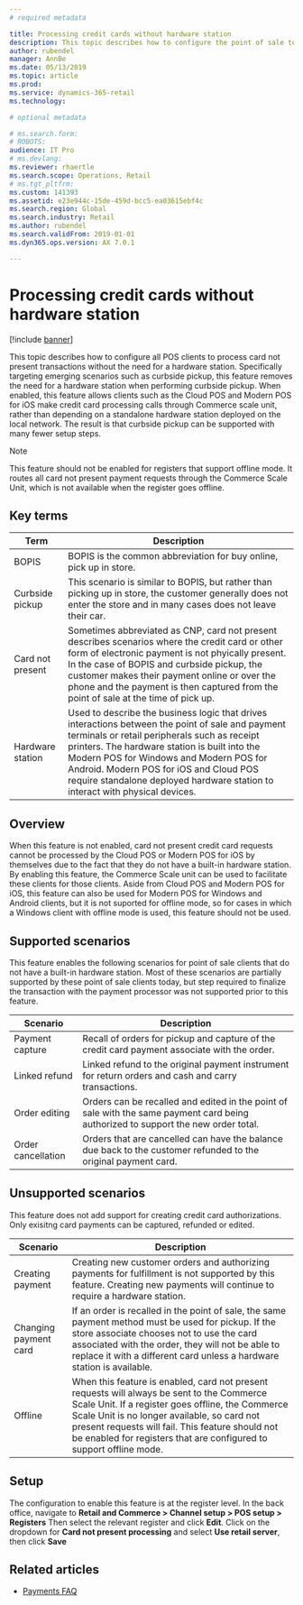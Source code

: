 ```yaml
---
# required metadata

title: Processing credit cards without hardware station
description: This topic describes how to configure the point of sale to process card not present transactions in POS clients that do not include a hardware station. 
author: rubendel
manager: AnnBe
ms.date: 05/13/2019
ms.topic: article
ms.prod: 
ms.service: dynamics-365-retail
ms.technology: 

# optional metadata

# ms.search.form: 
# ROBOTS: 
audience: IT Pro
# ms.devlang: 
ms.reviewer: rhaertle
ms.search.scope: Operations, Retail
# ms.tgt_pltfrm: 
ms.custom: 141393
ms.assetid: e23e944c-15de-459d-bcc5-ea03615ebf4c
ms.search.region: Global
ms.search.industry: Retail
ms.author: rubendel
ms.search.validFrom: 2019-01-01
ms.dyn365.ops.version: AX 7.0.1

---
```


# Processing credit cards without hardware station


[!include [banner](../includes/banner.md)]

This topic describes how to configure all POS clients to process card not present transactions without the need for a hardware station. Specifically targeting emerging scenarios such as curbside pickup, this feature removes the need for a hardware station when performing curbside pickup. When enabled, this feature allows clients such as the Cloud POS and Modern POS for iOS make credit card processing calls through Commerce scale unit, rather than depending on a standalone hardware station deployed on the local network. The result is that curbside pickup can be supported with many fewer setup steps. 

> [!NOTE]
> This feature should not be enabled for registers that support offline mode. It routes all card not present payment requests through the Commerce Scale Unit, which is not available when the register goes offline.  

## Key terms

| Term | Description |
|---|---|
| BOPIS | BOPIS is the common abbreviation for buy online, pick up in store. |
| Curbside pickup | This scenario is similar to BOPIS, but rather than picking up in store, the customer generally does not enter the store and in many cases does not leave their car. |
| Card not present | Sometimes abbreviated as CNP, card not present describes scenarios where the credit card or other form of electronic payment is not phyically present. In the case of BOPIS and curbside pickup, the customer makes their payment online or over the phone and the payment is then captured from the point of sale at the time of pick up. 
| Hardware station | Used to describe the business logic that drives interactions between the point of sale and payment terminals or retail peripherals such as receipt printers. The hardware station is built into the Modern POS for Windows and Modern POS for Android. Modern POS for iOS and Cloud POS require standalone deployed hardware station to interact with physical devices. |

## Overview

When this feature is not enabled, card not present credit card requests cannot be processed by the Cloud POS or Modern POS for iOS by themselves due to the fact that they do not have a built-in hardware station. By enabling this feature, the Commerce Scale unit can be used to facilitate these clients for those clients. Aside from Cloud POS and Modern POS for iOS, this feature can also be used for Modern POS for Windows and Android clients, but it is not suported for offline mode, so for cases in which a Windows client with offline mode is used, this feature should not be used.  

## Supported scenarios

This feature enables the following scenarios for point of sale clients that do not have a built-in hardware station. Most of these scenarios are partially supported by these point of sale clients today, but step required to finalize the transaction with the payment processor was not supported prior to this feature.

| Scenario | Description |
| --- | --- |
| Payment capture | Recall of orders for pickup and capture of the credit card payment associate with the order. |
| Linked refund | Linked refund to the original payment instrument for return orders and cash and carry transactions. |
| Order editing | Orders can be recalled and edited in the point of sale with the same payment card being authorized to support the new order total. | 
| Order cancellation | Orders that are cancelled can have the balance due back to the customer refunded to the original payment card. |

## Unsupported scenarios

This feature does not add support for creating credit card authorizations. Only exisitng card payments can be captured, refunded or edited. 

| Scenario | Description |
| --- | --- |
| Creating payment | Creating new customer orders and authorizing payments for fulfillment is not supported by this feature. Creating new payments will continue to require a hardware station. |
| Changing payment card | If an order is recalled in the point of sale, the same payment method must be used for pickup. If the store associate chooses not to use the card associated with the order, they will not be able to replace it with a different card unless a hardware station is available. |
| Offline | When this feature is enabled, card not present requests will always be sent to the Commerce Scale Unit. If a register goes offline, the Commerce Scale Unit is no longer available, so card not present requests will fail. This feature should not be enabled for registers that are configured to support offline mode. |

## Setup

The configuration to enable this feature is at the register level. In the back office, navigate to **Retail and Commerce \> Channel setup \> POS setup \> Registers** Then select the relevant register and click **Edit**. Click on the dropdown for **Card not present processing** and select **Use retail server**, then click **Save**

## Related articles

- [Payments FAQ](https://docs.microsoft.com/dynamics365/unified-operations/retail/dev-itpro/payments-retail)
